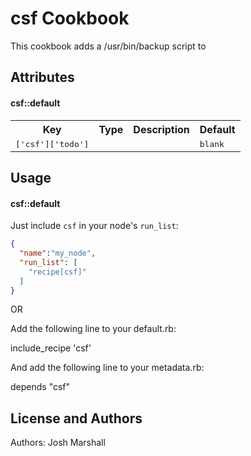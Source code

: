 csf Cookbook
====================

This cookbook adds a /usr/bin/backup script to

Attributes
----------

#### csf::default
<table>
  <tr>
    <th>Key</th>
    <th>Type</th>
    <th>Description</th>
    <th>Default</th>
  </tr>
  <tr>
    <td><tt>['csf']['todo']</tt></td>
    <td></td>
    <td></td>
    <td><tt>blank</tt></td>
  </tr>
</table>

Usage
-----
#### csf::default

Just include `csf` in your node's `run_list`:

```json
{
  "name":"my_node",
  "run_list": [
    "recipe[csf]"
  ]
}
```

OR

Add the following line to your default.rb:

include_recipe 'csf'

And add the following line to your metadata.rb:

depends "csf"

License and Authors
-------------------
Authors: Josh Marshall
